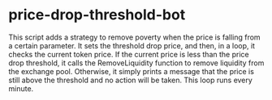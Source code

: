 # price-drop-threshold-bot

This script adds a strategy to remove poverty when the price is falling from a certain parameter. It sets the threshold drop price, and then, in a loop, it checks the current token price. If the current price is less than the price drop threshold, it calls the RemoveLiquidity function to remove liquidity from the exchange pool. Otherwise, it simply prints a message that the price is still above the threshold and no action will be taken. This loop runs every minute.
